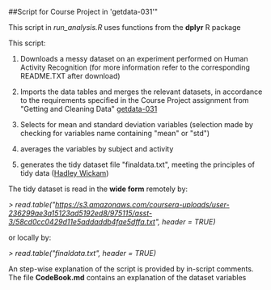 
##Script for Course Project in 'getdata-031'"

This script in *run_analysis.R* uses functions from the **dplyr** R package

This script:

1) Downloads a messy dataset on an experiment performed on Human Activity Recognition (for more information refer to the corresponding README.TXT after download)

2) Imports the data tables and merges the relevant datasets, in accordance to the requirements specified in the Course Project assignment from "Getting and Cleaning Data" [getdata-031](https://class.coursera.org/getdata-031/human_grading)

3) Selects for mean and standard deviation variables (selection made by checking for variables name containing "mean" or "std")

4) averages the variables by subject and activity

5) generates the tidy dataset file "finaldata.txt", meeting the principles of tidy data ([Hadley Wickam](http://www.jstatsoft.org/v59/i10/paper))

The tidy dataset is read in the **wide form** remotely by:

*> read.table("https://s3.amazonaws.com/coursera-uploads/user-236299ae3a15123ad5192ed8/975115/asst-3/58cd0cc0429d11e5addaddb4fae5dffa.txt", header = TRUE)*

or locally by:

*> read.table("finaldata.txt", header = TRUE)*

An step-wise explanation of the script is provided by in-script comments.
The file **CodeBook.md** contains an explanation of the dataset variables

